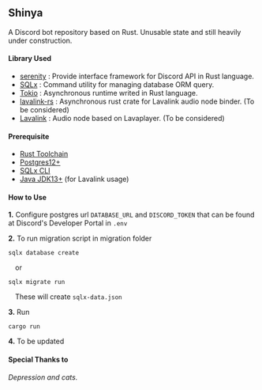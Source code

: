 ## Shinya
A Discord bot repository based on Rust. Unusable state and still heavily under construction.

#### Library Used
- [serenity](https://github.com/serenity-rs/serenity) : Provide interface framework for Discord API in Rust language.
- [SQLx](https://github.com/ant32/sqlx) : Command utility for managing database ORM query.
- [Tokio](https://github.com/tokio-rs/tokio) : Asynchronous runtime writed in Rust language.
- [lavalink-rs](https://gitlab.com/nitsuga5124/lavalink-rs/) : Asynchronous rust crate for Lavalink audio node binder. (To be considered)
- [Lavalink](https://github.com/Frederikam/Lavalink) : Audio node based on Lavaplayer. (To be considered)

#### Prerequisite
- [Rust Toolchain](https://www.rust-lang.org/tools/install)
- [Postgres12+](https://www.postgresql.org/download/)
- [SQLx CLI](https://github.com/launchbadge/sqlx/tree/master/sqlx-cli#install)
- [Java JDK13+](https://www.oracle.com/java/technologies/javase-jdk13-downloads.html) (for Lavalink usage)

#### How to Use
**1.** Configure postgres url `DATABASE_URL` and `DISCORD_TOKEN` that can be found at Discord's Developer Portal in `.env`

**2.** To run migration script in migration folder

```
sqlx database create
```
&emsp;or

```
sqlx migrate run
```
&emsp;These will create `sqlx-data.json`

**3.** Run

```
cargo run
```
**4.** To be updated

#### Special Thanks to
_Depression and cats._
